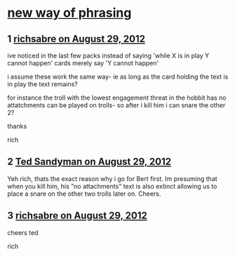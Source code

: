 # [new way of phrasing](https://community.fantasyflightgames.com/topic/70124-new-way-of-phrasing/)

## 1 [richsabre on August 29, 2012](https://community.fantasyflightgames.com/topic/70124-new-way-of-phrasing/?do=findComment&comment=684275)

ive noticed in the last few packs instead of saying 'while X is in play Y cannot happen' cards merely say 'Y cannot happen'

i assume these work the same way- ie as long as the card holding the text is in play the text remains?

for instance the troll with the lowest engagement threat in the hobbit has no attatchments can be played on trolls- so after i kill him i can snare the other 2?

thanks

rich

## 2 [Ted Sandyman on August 29, 2012](https://community.fantasyflightgames.com/topic/70124-new-way-of-phrasing/?do=findComment&comment=684441)

Yeh rich, thats the exact reason why i go for Bert first. Im presuming that when you kill him, his "no attachments" text is also extinct allowing us to place a snare on the other two trolls later on. Cheers.

## 3 [richsabre on August 29, 2012](https://community.fantasyflightgames.com/topic/70124-new-way-of-phrasing/?do=findComment&comment=684448)

cheers ted

rich

